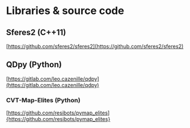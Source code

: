 # Libraries & source code


## Sferes2 (C++11)
[https://github.com/sferes2/sferes2](https://github.com/sferes2/sferes2)

## QDpy (Python)
[https://gitlab.com/leo.cazenille/qdpy](https://gitlab.com/leo.cazenille/qdpy)

### CVT-Map-Elites (Python)
[https://github.com/resibots/pymap_elites]{https://github.com/resibots/pymap_elites}